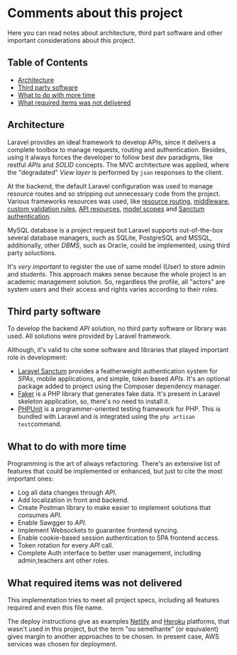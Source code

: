 # Comments about this project

Here you can read notes about architecture, third part software and other important considerations about this project.

## Table of Contents

  - [Architecture](#architecture)
  - [Third party software](#third-party-software)
  - [What to do with more time](#what-to-do-with-more-time)
  - [What required items was not delivered](#what-required-items-was-not-delivered)


## Architecture

Laravel provides an ideal framework to develop APIs, since it delivers a complete toolbox to manage requests, routing and authentication. Besides, using it always forces the developer to follow best dev paradigms, like restful *APIs* and *SOLID* concepts. The MVC architecture was applied, where the "degradated" *View layer* is performed by `json` responses to the client.

At the backend, the default Laravel configuration was used to manage resource routes and so stripping out unnecessary code from the project. Various frameworks resources was used, like [resource routing](https://laravel.com/docs/8.x/controllers#resource-controllers), [middleware](https://laravel.com/docs/8.x/middleware), [custom validation rules](https://laravel.com/docs/8.x/validation#custom-validation-rules), [API resources](https://laravel.com/docs/8.x/eloquent-resources), [model scopes](https://laravel.com/docs/8.x/eloquent#local-scopes) and [Sanctum authentication](https://laravel.com/docs/8.x/sanctum).

MySQL database is a project request but Laravel supports out-of-the-box several database managers, such as SQLite, PostgreSQL and MSSQL, additionally, other *DBMS*, such as Oracle, could be implemented, using third party soluctions.

It's *very important* to register the use of same model (User) to store admin and students. This approach makes sense because the whole project is an academic management solution. So, regardless the profile, all "actors" are system users and their access and rights varies according to their roles.

## Third party software

To develop the backend *API* solution, no third party software or library was used. All solutions were provided by Laravel framework.

Although, it's valid to cite some software and libraries that played important role in development:

  - [Laravel Sanctum](https://laravel.com/docs/master/sanctum) provides a featherweight authentication system for *SPAs*, mobile applications, and simple, token based *APIs*. It's an optional package added to project using the Composer dependency manager.
  - [Faker](https://github.com/fzaninotto/Faker) is a PHP library that generates fake data. It's present in Laravel skeleton application, so, there's no need to install it.
  - [PHPUnit](https://phpunit.de/) is a programmer-oriented testing framework for PHP. This is bundled with Laravel and is integrated using the `php artisan test`command.

## What to do with more time

Programming is the art of always refactoring. There's an extensive list of features that could be implemented or enhanced, but just to cite the most important ones:

  - Log all data changes through *API*.
  - Add localization in front and backend.
  - Create Postman library to make easier to implement solutions that consumes *API*.
  - Enable Sawgger to *API*.
  - Implement Websockets to guarantee frontend syncing.
  - Enable cookie-based session authentication to SPA frontend access.
  - Token rotation for every *API* call.
  - Complete Auth interface to better user management, including admin,teachers ant other roles.

## What required items was not delivered

This implementation tries to meet all project specs, including all features required and even this file name.

The deploy instructions give as examples [Netlify](https://www.netlify.com/) and [Heroku](https://www.heroku.com/) platforms, that wasn't used in this project, but the term "ou semelhante" (or equivalent) gives margin to another approaches to be chosen. In present case, AWS services was chosen for deployment.